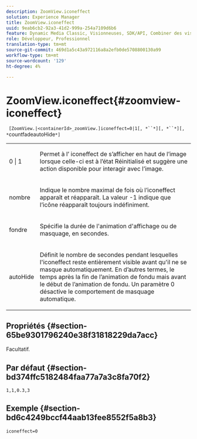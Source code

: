 ```yaml
---
description: ZoomView.iconeffect
solution: Experience Manager
title: ZoomView.iconeffect
uuid: 9eab6cb2-92a3-41d2-999a-254a7109d6b6
feature: Dynamic Media Classic, Visionneuses, SDK/API, Combiner des visionneuses de supports
role: Développeur, Professionnel
translation-type: tm+mt
source-git-commit: 469d1a5c43a972116a8a2efb0de5708800130a99
workflow-type: tm+mt
source-wordcount: '129'
ht-degree: 4%

---
```



# ZoomView.iconeffect{#zoomview-iconeffect}

` [ZoomView.|<containerId>_zoomView.]iconeffect=0|1[, *``*][, *``*][, *`countfadeautoHide`*]`

<table id="table_6CAA904E976A41BD994D8926F46F0BAF"> 
 <tbody> 
  <tr> 
   <td colname="col1"> <p> <span class="codeph"> 0 | 1</span> </p> </td> 
   <td colname="col2"> <p> Permet à l’<span class="codeph"> iconeffect</span> de s’afficher en haut de l’image lorsque celle-ci est à l’état Réinitialisé et suggère une action disponible pour interagir avec l’image. </p> </td> 
  </tr> 
  <tr> 
   <td colname="col1"> <p> <span class="codeph"><span class="varname"> nombre</span></span> </p> </td> 
   <td colname="col2"> <p> Indique le nombre maximal de fois où l’iconeffect <span class="codeph"></span> apparaît et réapparaît. La valeur <span class="codeph"> -1</span> indique que l’icône réapparaît toujours indéfiniment. </p> </td> 
  </tr> 
  <tr> 
   <td colname="col1"> <p><span class="codeph"><span class="varname"> fondre</span></span> </p> </td> 
   <td colname="col2"> <p>Spécifie la durée de l'animation d'affichage ou de masquage, en secondes. </p> </td> 
  </tr> 
  <tr> 
   <td colname="col1"> <p><span class="codeph"><span class="varname"> autoHide</span></span> </p> </td> 
   <td colname="col2"> <p>Définit le nombre de secondes pendant lesquelles l'iconeffect <span class="codeph"> </span> reste entièrement visible avant qu'il ne se masque automatiquement. En d’autres termes, le temps après la fin de l’animation de fondu mais avant le début de l’animation de fondu. Un paramètre <span class="codeph"> 0</span> désactive le comportement de masquage automatique. </p> </td> 
  </tr> 
 </tbody> 
</table>

## Propriétés {#section-65be9301796240e38f31818229da7acc}

Facultatif.

## Par défaut {#section-bd374ffc5182484faa77a7a3c8fa70f2}

`1,1,0.3,3`

## Exemple {#section-bd6c4249bccf44aab13fee8552f5a8b3}

`iconeffect=0`
